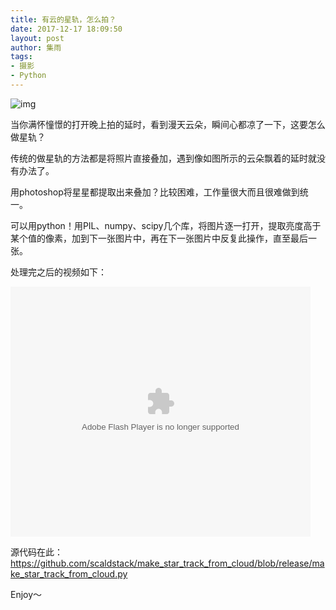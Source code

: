 ```yaml
---
title: 有云的星轨，怎么拍？
date: 2017-12-17 18:09:50
layout: post
author: 集雨
tags: 
- 摄影
- Python
---
```


![img](http://mmbiz.qpic.cn/mmbiz_jpg/td5ib5QfaldaOmQ7XYib4ibnfGkgk96vUzxvsyFbfkFicbRg6nvcYLEmDVHVmLnF9l64AqdB5X4cM8M3qphXqAGBmg/640?wx_fmt=jpeg&tp=webp&wxfrom=5&wx_lazy=1)

当你满怀憧憬的打开晚上拍的延时，看到漫天云朵，瞬间心都凉了一下，这要怎么做星轨？

传统的做星轨的方法都是将照片直接叠加，遇到像如图所示的云朵飘着的延时就没有办法了。

用photoshop将星星都提取出来叠加？比较困难，工作量很大而且很难做到统一。

可以用python！用PIL、numpy、scipy几个库，将图片逐一打开，提取亮度高于某个值的像素，加到下一张图片中，再在下一张图片中反复此操作，直至最后一张。

处理完之后的视频如下：

<embed src="https://imgcache.qq.com/tencentvideo_v1/playerv3/TPout.swf?max_age=86400&v=20161117&vid=c0334bfj9f7&auto=0" allowFullScreen="true" quality="high" width="480" height="400" align="middle" allowScriptAccess="always" type="application/x-shockwave-flash"></embed>

源代码在此：https://github.com/scaldstack/make_star_track_from_cloud/blob/release/make_star_track_from_cloud.py

Enjoy～